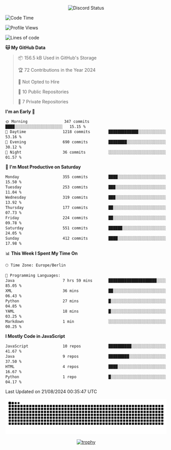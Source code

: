 <!-- Discord Status -->
<p align="center">
  <img src="https://lanyard.cnrad.dev/api/531896089096486922?borderRadius=30px" alt="Discord Status" />
</p>

<!--START_SECTION:waka-->
![Code Time](http://img.shields.io/badge/Code%20Time-920%20hrs%2025%20mins-blue)

![Profile Views](http://img.shields.io/badge/Profile%20Views-11-blue)

![Lines of code](https://img.shields.io/badge/From%20Hello%20World%20I%27ve%20Written-3.9%20million%20lines%20of%20code-blue)

**🐱 My GitHub Data** 

> 📦 156.5 kB Used in GitHub's Storage 
 > 
> 🏆 72 Contributions in the Year 2024
 > 
> 🚫 Not Opted to Hire
 > 
> 📜 10 Public Repositories 
 > 
> 🔑 7 Private Repositories 
 > 
**I'm an Early 🐤** 

```text
🌞 Morning                347 commits         ████░░░░░░░░░░░░░░░░░░░░░   15.15 % 
🌆 Daytime                1218 commits        █████████████░░░░░░░░░░░░   53.16 % 
🌃 Evening                690 commits         ████████░░░░░░░░░░░░░░░░░   30.12 % 
🌙 Night                  36 commits          ░░░░░░░░░░░░░░░░░░░░░░░░░   01.57 % 
```
📅 **I'm Most Productive on Saturday** 

```text
Monday                   355 commits         ████░░░░░░░░░░░░░░░░░░░░░   15.50 % 
Tuesday                  253 commits         ███░░░░░░░░░░░░░░░░░░░░░░   11.04 % 
Wednesday                319 commits         ███░░░░░░░░░░░░░░░░░░░░░░   13.92 % 
Thursday                 177 commits         ██░░░░░░░░░░░░░░░░░░░░░░░   07.73 % 
Friday                   224 commits         ██░░░░░░░░░░░░░░░░░░░░░░░   09.78 % 
Saturday                 551 commits         ██████░░░░░░░░░░░░░░░░░░░   24.05 % 
Sunday                   412 commits         ████░░░░░░░░░░░░░░░░░░░░░   17.98 % 
```


📊 **This Week I Spent My Time On** 

```text
🕑︎ Time Zone: Europe/Berlin

💬 Programming Languages: 
Java                     7 hrs 59 mins       █████████████████████░░░░   85.05 % 
XML                      36 mins             ██░░░░░░░░░░░░░░░░░░░░░░░   06.43 % 
Python                   27 mins             █░░░░░░░░░░░░░░░░░░░░░░░░   04.85 % 
YAML                     18 mins             █░░░░░░░░░░░░░░░░░░░░░░░░   03.25 % 
Markdown                 1 min               ░░░░░░░░░░░░░░░░░░░░░░░░░   00.25 % 
```

**I Mostly Code in JavaScript** 

```text
JavaScript               10 repos            ██████████░░░░░░░░░░░░░░░   41.67 % 
Java                     9 repos             █████████░░░░░░░░░░░░░░░░   37.50 % 
HTML                     4 repos             ████░░░░░░░░░░░░░░░░░░░░░   16.67 % 
Python                   1 repo              █░░░░░░░░░░░░░░░░░░░░░░░░   04.17 % 
```




 Last Updated on 21/08/2024 00:35:47 UTC
<!--END_SECTION:waka-->

<!-- GitHub Contribution Snake -->
<p align="center">
  <img src="https://raw.githubusercontent.com/vxnsin/vxnsin/output/github-contribution-grid-snake-dark.svg" alt="GitHub Contribution Snake" />
</p>

<!-- GitHub Trophy -->
<p align="center">
  <a href="https://github.com/ryo-ma/github-profile-trophy">
    <img src="https://github-profile-trophy.vercel.app/?username=vxnsin&theme=onedark" alt="trophy" />
  </a>
</p>
